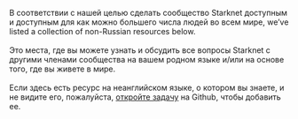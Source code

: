 В соответствии с нашей целью сделать сообщество Starknet доступным и доступным для как можно большего числа людей во всем мире, we’ve listed a collection of non-Russian resources below.\
\
Это места, где вы можете узнать и обсудить все вопросы Starknet с другими членами сообщества на вашем родном языке и/или на основе того, где вы живете в мире. \
\
Если здесь есть ресурс на неанглийском языке, о котором вы знаете, и не видите его, пожалуйста, [откройте задачу](https://github.com/starknet-io/starknet-website/issues) на Github, чтобы добавить ее.